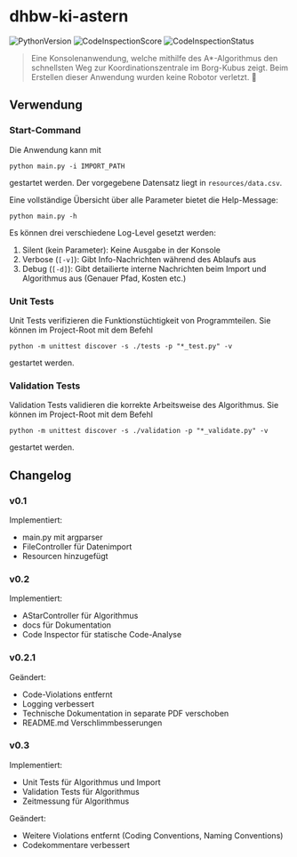 # dhbw-ki-astern

![PythonVersion][python-image]
![CodeInspectionScore][code-inspection-score]
![CodeInspectionStatus][code-inspection-status]

> Eine Konsolenanwendung, welche mithilfe des A*-Algorithmus den schnellsten Weg zur Koordinationszentrale im Borg-Kubus 
> zeigt. Beim Erstellen dieser Anwendung wurden keine Robotor verletzt. :robot:

## Verwendung

### Start-Command

Die Anwendung kann mit 

```shell script
python main.py -i IMPORT_PATH
```
gestartet werden. Der vorgegebene Datensatz liegt in `resources/data.csv`. 

Eine vollständige Übersicht über alle Parameter bietet die Help-Message:
```shell script
python main.py -h
```

Es können drei verschiedene Log-Level gesetzt werden:

1. Silent (kein Parameter): Keine Ausgabe in der Konsole
2. Verbose (`[-v]`): Gibt Info-Nachrichten während des Ablaufs aus
3. Debug (`[-d]`): Gibt detailierte interne Nachrichten beim Import und Algorithmus aus (Genauer Pfad, Kosten etc.)

### Unit Tests

Unit Tests verifizieren die Funktionstüchtigkeit von Programmteilen. Sie können im Project-Root mit dem Befehl

```shell script
python -m unittest discover -s ./tests -p "*_test.py" -v
```

gestartet werden.

### Validation Tests

Validation Tests validieren die korrekte Arbeitsweise des Algorithmus. Sie können im Project-Root mit dem Befehl

```shell script
python -m unittest discover -s ./validation -p "*_validate.py" -v
```

gestartet werden.

## Changelog
### v0.1
Implementiert:
- main.py mit argparser
- FileController für Datenimport
- Resourcen hinzugefügt

### v0.2
Implementiert:
- AStarController für Algorithmus
- docs für Dokumentation
- Code Inspector für statische Code-Analyse

### v0.2.1
Geändert:
- Code-Violations entfernt
- Logging verbessert
- Technische Dokumentation in separate PDF verschoben
- README.md Verschlimmbesserungen

### v0.3
Implementiert:
- Unit Tests für Algorithmus und Import
- Validation Tests für Algorithmus
- Zeitmessung für Algorithmus

Geändert:
- Weitere Violations entfernt (Coding Conventions, Naming Conventions)
- Codekommentare verbessert

<!--Image Resources-->
[python-image]: https://img.shields.io/badge/python-v3.8.5+-blue?logo=python
[code-inspection-score]: https://www.code-inspector.com/project/16904/score/svg
[code-inspection-status]: https://www.code-inspector.com/project/16904/status/svg
